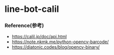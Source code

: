 # line-bot-calil

### Reference(参考)

- https://calil.jp/doc/api.html
- https://note.nkmk.me/python-opencv-barcode/
- https://diatonic.codes/blog/opencv-binary/
